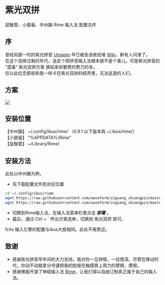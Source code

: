 # 紫光双拼
鼠鬚管、小狼毫、中州韻 Rime 输入法 配置文件

## 序
曾经风靡一时的紫光拼音 [Unispim](https://github.com/thunisoft/unispim) 早已被丢进故纸堆 [Wiki](https://zh.wikipedia.org/wiki/%E5%8D%8E%E5%AE%87%E6%8B%BC%E9%9F%B3%E8%BE%93%E5%85%A5%E6%B3%95)，鲜有人问津了。  
在这个选择过剩的年代，送走个把拼音输入法根本就不是个事儿。可是紫光拼音的 “遗毒” 紫光双拼方案 换起来却要费时费力的多。  
仅以此纪念那些和我一样卡在紫光双拼的结界里，无法逃逸的人们。

## 方案
![](https://github.com/waveform/ziguang_shuangpin/raw/master/Unispim_Double_Pinyin_Scheme.png)

## 安装位置
【中州韻】 ~/.config/ibus/rime/ （0.9.1 以下版本爲 ~/.ibus/rime/）   
【小狼毫】 "%APPDATA%\Rime"   
【鼠鬚管】 ~/Library/Rime/

## 安装方法
此处以中州韻为例，
* 先下载配置文件到对应位置
```bash
cd ~/.config/ibus/rime
wget https://raw.githubusercontent.com/waveform/ziguang_shuangpin/master/default.custom.yaml 
wget https://raw.githubusercontent.com/waveform/ziguang_shuangpin/master/double_pinyin_ziguang.schema.yaml
```
* 切换到Rime输入法，在输入法菜单栏里点击 ***部署*** 。
* 最后，通过 Ctrl + \` 呼出方案选单，切换到 紫光双拼 即可。

fcitx 输入引擎的配置与ibus大抵相同。此处不再赘述。

## 致谢
* 感谢紫光拼音早年间的大力支持。我对你一见钟情，一往情深。尽管在移动时代，你动不动就拿分号键把我的脸按在触摸屏上用力的摩擦，摩擦。
* 感谢佛振开源了神级输入法 [Rime](https://rime.im/)，让我们得以自由订制真正属于自己的输入法。
